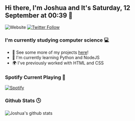 ## Hi there, I'm Joshua and It's Saturday, 12 September at 00:39 👋   

![Website](https://img.shields.io/website?down_color=red&down_message=Offline&label=joshuanoakes.co.uk&logo=joshuanoakes.co.uk&style=for-the-badge&up_color=green&up_message=Online&url=https%3A%2F%2Fjoshuanoakes.co.uk)
[![Twitter Follow](https://img.shields.io/twitter/follow/jokeryoda2345?color=1DA1F2&logo=twitter&style=for-the-badge)](https://twitter.com/intent/follow?original_referer=https%3A%2F%2Fgithub.com%2Fjokeryoda2345&screen_name=jokeryoda2345)

### I'm currently studying computer science 💻
- 🗻 See some more of my projects [here](https://github.com/joshua-noakes1?tab=repositories)!
- 📖 I'm currently learning Python and NodeJS
- 🌍 I've previously worked with HTML and CSS

### Spotify Current Playing 🎵
[![Spotify](https://spotify-api.joshuanoakes.co.uk/api/spotify)](https://spotify.joshuanoakes.co.uk)

### Github Stats 🕓
![Joshua's github stats](https://github-readme-stats.vercel.app/api?username=joshua-noakes1&show_icons=true&theme=synthwave)
